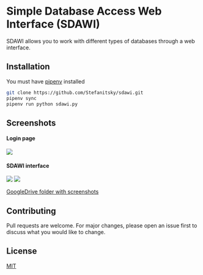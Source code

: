 # Simple Database Access Web Interface (SDAWI)

SDAWI allows you to work with different types of databases
through a web interface.

## Installation


You must have [pipenv](https://github.com/pypa/pipenv) installed
```bash
git clone https://github.com/Stefanitsky/sdawi.git
pipenv sync
pipenv run python sdawi.py
```

## Screenshots

#### Login page

![](https://lh3.google.com/u/0/d/11HQnT6lgRMmv36Utn1qzSTyoGgITZbDz=w761-h670-iv1)

#### SDAWI interface


![](https://lh4.googleusercontent.com/60yp2jp_pow__SSD02oZ5gsqtn6xIkqv-FsNKyBvAEOHDw8j9-0Rv8ag1lngIseGFYzRCZVsaSwlBcOFYGbI=w761-h920)
![](https://lh3.google.com/u/0/d/1GDQ3RnTkS02kPG9fZtV9EBXFJQFuB5v7=w761-h908-iv1)


[GoogleDrive folder with screenshots](https://drive.google.com/open?id=17GglDZsdPPz7ULGAmiv62bQ4IXsRxmxr)

## Contributing
Pull requests are welcome. For major changes, please open an issue first to discuss what you would like to change.

## License
[MIT](https://choosealicense.com/licenses/mit/)